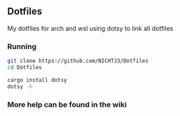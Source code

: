 ## Dotfiles
My dotfiles for arch and wsl using dotsy to link all dotfiles

### Running
```sh
git clone https://github.com/NICHTJ3/Dotfiles
cd Dotfiles

cargo install dotsy
dotsy -h
```

### More help can be found in the wiki
